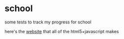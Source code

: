 # school
some tests to track my progress for school

here's the [website](https://astrljelly.github.io/school) that all of the html5+javascript makes
